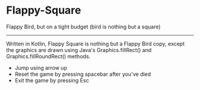 # Flappy-Square

Flappy Bird, but on a tight budget (bird is nothing but a square)

---

Written in Kotlin, Flappy Square is nothing but a Flappy Bird copy, except the graphics are drawn using Java's 
Graphics.fillRect() and Graphics.fillRoundRect() methods.

* Jump using arrow up
* Reset the game by pressing spacebar after you've died
* Exit the game by pressing Esc
